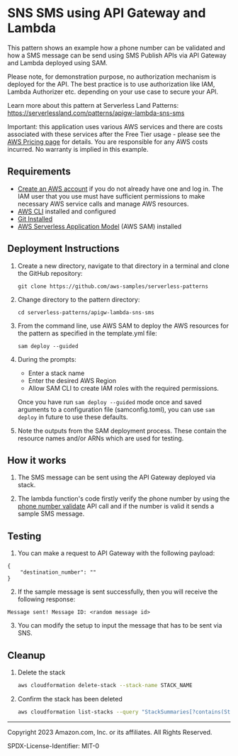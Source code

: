 # SNS SMS using API Gateway and Lambda

This pattern shows an example how a phone number can be validated and how a SMS message can be send using SMS Publish APIs via API Gateway and Lambda deployed using SAM.  

Please note, for demonstration purpose, no authorization mechanism is deployed for the API. The best practice is to use authorization like IAM, Lambda Authorizer etc. depending on your use case to secure your API. 

Learn more about this pattern at Serverless Land Patterns: https://serverlessland.com/patterns/apigw-lambda-sns-sms

Important: this application uses various AWS services and there are costs associated with these services after the Free Tier usage - please see the [AWS Pricing page](https://aws.amazon.com/pricing/) for details. You are responsible for any AWS costs incurred. No warranty is implied in this example.

## Requirements

* [Create an AWS account](https://portal.aws.amazon.com/gp/aws/developer/registration/index.html) if you do not already have one and log in. The IAM user that you use must have sufficient permissions to make necessary AWS service calls and manage AWS resources.
* [AWS CLI](https://docs.aws.amazon.com/cli/latest/userguide/install-cliv2.html) installed and configured
* [Git Installed](https://git-scm.com/book/en/v2/Getting-Started-Installing-Git)
* [AWS Serverless Application Model](https://docs.aws.amazon.com/serverless-application-model/latest/developerguide/serverless-sam-cli-install.html) (AWS SAM) installed

## Deployment Instructions

1. Create a new directory, navigate to that directory in a terminal and clone the GitHub repository:
    ``` 
    git clone https://github.com/aws-samples/serverless-patterns
    ```
1. Change directory to the pattern directory:
    ```
    cd serverless-patterns/apigw-lambda-sns-sms
    ```
1. From the command line, use AWS SAM to deploy the AWS resources for the pattern as specified in the template.yml file:
    ```
    sam deploy --guided
    ```
1. During the prompts:
    * Enter a stack name
    * Enter the desired AWS Region
    * Allow SAM CLI to create IAM roles with the required permissions.

    Once you have run `sam deploy --guided` mode once and saved arguments to a configuration file (samconfig.toml), you can use `sam deploy` in future to use these defaults.

1. Note the outputs from the SAM deployment process. These contain the resource names and/or ARNs which are used for testing.

## How it works

1. The SMS message can be sent using the API Gateway deployed via stack.

2. The lambda function's code firstly verify the phone number by using the [phone number validate](https://docs.aws.amazon.com/pinpoint/latest/apireference/phone-number-validate.html) API call and if the number is valid it sends a sample SMS message.

## Testing

1. You can make a request to API Gateway with the following payload:

```
{
    "destination_number": ""
}
```
2. If the sample message is sent successfully, then you will receive the following response:

```
Message sent! Message ID: <random message id> 
```

3. You can modify the setup to input the message that has to be sent via SNS.

## Cleanup
 
1. Delete the stack
    ```bash
    aws cloudformation delete-stack --stack-name STACK_NAME
    ```
1. Confirm the stack has been deleted
    ```bash
    aws cloudformation list-stacks --query "StackSummaries[?contains(StackName,'STACK_NAME')].StackStatus"
    ```
----
Copyright 2023 Amazon.com, Inc. or its affiliates. All Rights Reserved.

SPDX-License-Identifier: MIT-0
